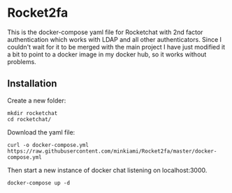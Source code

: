 # Rocket2fa

This is the docker-compose yaml file for Rocketchat with 2nd factor authentication which works with LDAP and all other
authenticators. 
Since I couldn't wait for it to be merged with the main project I have just modified it a bit to point to a docker image in my docker
hub, so it works without problems.

## Installation

Create a new folder:
```
mkdir rocketchat
cd rocketchat/
```
Download the yaml file:
```
curl -o docker-compose.yml https://raw.githubusercontent.com/minkiami/Rocket2fa/master/docker-compose.yml
```
Then start a new instance of docker chat listening on localhost:3000.
```
docker-compose up -d
```
